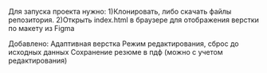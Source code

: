 Для запуска проекта нужно:
1)Клонировать, либо скачать файлы репозитория.
2)Открыть index.html в браузере для отображения верстки по макету из Figma

Добавлено:
Адаптивная верстка
Режим редактирования, сброс до исходных данных
Сохранение резюме в пдф (можно с учетом редактирования)